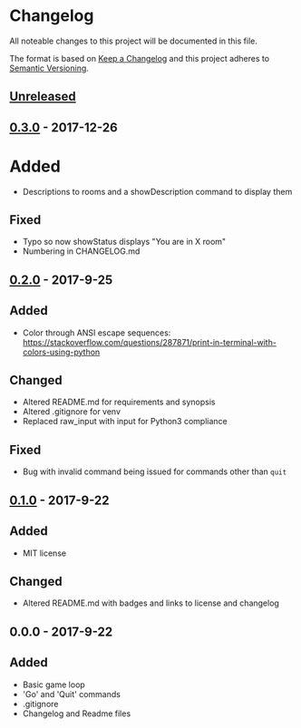 # Changelog
All noteable changes to this project will be documented in this file.

The format is based on [Keep a Changelog](http://keepachangelog.com/en/1.0.0/)
and this project adheres to [Semantic Versioning](http://semver.org/spec/v2.0.0.html).

## [Unreleased]

## [0.3.0] - 2017-12-26
# Added
- Descriptions to rooms and a showDescription command to display them

## Fixed
- Typo so now showStatus displays "You are in X room"
- Numbering in CHANGELOG.md

## [0.2.0] - 2017-9-25
## Added
- Color through ANSI escape sequences: https://stackoverflow.com/questions/287871/print-in-terminal-with-colors-using-python

## Changed
- Altered README.md for requirements and synopsis
- Altered .gitignore for venv
- Replaced raw_input with input for Python3 compliance

## Fixed
- Bug with invalid command being issued for commands other than `quit`

## [0.1.0] - 2017-9-22
## Added
- MIT license

## Changed
- Altered README.md with badges and links to license and changelog

## 0.0.0 - 2017-9-22
## Added
- Basic game loop
- 'Go' and 'Quit' commands
- .gitignore
- Changelog and Readme files

[Unreleased]: https://github.com/afs2015/PepperRPG/compare/v0.3.0....HEAD.
[0.3.0]: https://github.com/afs2015/PepperRPG/compare/v0.2.0...v0.3.0
[0.2.0]: https://github.com/afs2015/PepperRPG/compare/v0.1.0...v0.2.0
[0.1.0]: https://github.com/afs2015/PepperRPG/compare/v0.0.0...v0.1.0
